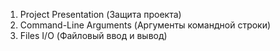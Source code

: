 1. Project Presentation (Защита проекта)
2. Command-Line Arguments (Аргументы командной строки)
3. Files I/O (Файловый ввод и вывод)
